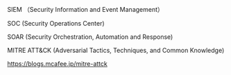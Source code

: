 
SIEM （Security Information and Event Management）

SOC (Security Operations Center)

SOAR (Security Orchestration, Automation and Response)

MITRE ATT&CK (Adversarial Tactics, Techniques, and Common Knowledge)

https://blogs.mcafee.jp/mitre-attck
